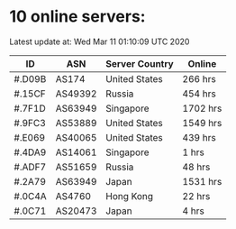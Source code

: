 # 10 online servers:

Latest update at: Wed Mar 11 01:10:09 UTC 2020

| ID | ASN | Server Country | Online |
| -- | --- | -------------- | ------ |
| #.D09B | AS174 | United States | 266 hrs |
| #.15CF | AS49392 | Russia | 454 hrs |
| #.7F1D | AS63949 | Singapore | 1702 hrs |
| #.9FC3 | AS53889 | United States | 1549 hrs |
| #.E069 | AS40065 | United States | 439 hrs |
| #.4DA9 | AS14061 | Singapore | 1 hrs |
| #.ADF7 | AS51659 | Russia | 48 hrs |
| #.2A79 | AS63949 | Japan | 1531 hrs |
| #.0C4A | AS4760 | Hong Kong | 22 hrs |
| #.0C71 | AS20473 | Japan | 4 hrs |

